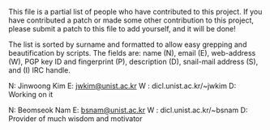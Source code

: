 This file is a partial list of people who have contributed to this project.  If
you have contributed a patch or made some other contribution to this project,
please submit a patch to this file to add yourself, and it will be done!

The list is sorted by surname and formatted to allow easy grepping and
beautification by scripts.  The fields are: name (N), email (E), web-address
(W), PGP key ID and fingerprint (P), description (D), snail-mail address
(S), and (I) IRC handle.


N: Jinwoong Kim
E: jwkim@unist.ac.kr
W : dicl.unist.ac.kr/~jwkim
D: Working on it

N: Beomseok Nam
E: bsnam@unist.ac.kr
W : dicl.unist.ac.kr/~bsnam
D: Provider of much wisdom and motivator
